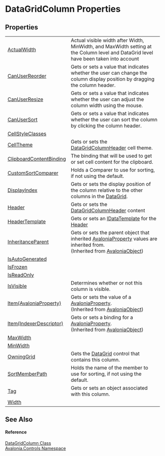 # DataGridColumn Properties




## Properties
<table>
<tr>
<td><a href="P_Avalonia_Controls_DataGridColumn_ActualWidth">ActualWidth</a></td>
<td>Actual visible width after Width, MinWidth, and MaxWidth setting at the Column level and DataGrid level have been taken into account</td>
</tr>
<tr>
<td><a href="P_Avalonia_Controls_DataGridColumn_CanUserReorder">CanUserReorder</a></td>
<td>Gets or sets a value that indicates whether the user can change the column display position by dragging the column header.</td>
</tr>
<tr>
<td><a href="P_Avalonia_Controls_DataGridColumn_CanUserResize">CanUserResize</a></td>
<td>Gets or sets a value that indicates whether the user can adjust the column width using the mouse.</td>
</tr>
<tr>
<td><a href="P_Avalonia_Controls_DataGridColumn_CanUserSort">CanUserSort</a></td>
<td>Gets or sets a value that indicates whether the user can sort the column by clicking the column header.</td>
</tr>
<tr>
<td><a href="P_Avalonia_Controls_DataGridColumn_CellStyleClasses">CellStyleClasses</a></td>
<td> </td>
</tr>
<tr>
<td><a href="P_Avalonia_Controls_DataGridColumn_CellTheme">CellTheme</a></td>
<td>Gets or sets the <a href="T_Avalonia_Controls_DataGridColumnHeader">DataGridColumnHeader</a> cell theme.</td>
</tr>
<tr>
<td><a href="P_Avalonia_Controls_DataGridColumn_ClipboardContentBinding">ClipboardContentBinding</a></td>
<td>The binding that will be used to get or set cell content for the clipboard.</td>
</tr>
<tr>
<td><a href="P_Avalonia_Controls_DataGridColumn_CustomSortComparer">CustomSortComparer</a></td>
<td>Holds a Comparer to use for sorting, if not using the default.</td>
</tr>
<tr>
<td><a href="P_Avalonia_Controls_DataGridColumn_DisplayIndex">DisplayIndex</a></td>
<td>Gets or sets the display position of the column relative to the other columns in the <a href="T_Avalonia_Controls_DataGrid">DataGrid</a>.</td>
</tr>
<tr>
<td><a href="P_Avalonia_Controls_DataGridColumn_Header">Header</a></td>
<td>Gets or sets the <a href="T_Avalonia_Controls_DataGridColumnHeader">DataGridColumnHeader</a> content</td>
</tr>
<tr>
<td><a href="P_Avalonia_Controls_DataGridColumn_HeaderTemplate">HeaderTemplate</a></td>
<td>Gets or sets an <a href="T_Avalonia_Controls_Templates_IDataTemplate">IDataTemplate</a> for the <a href="P_Avalonia_Controls_DataGridColumn_Header">Header</a></td>
</tr>
<tr>
<td><a href="P_Avalonia_AvaloniaObject_InheritanceParent">InheritanceParent</a></td>
<td>Gets or sets the parent object that inherited <a href="T_Avalonia_AvaloniaProperty">AvaloniaProperty</a> values are inherited from.<br />(Inherited from <a href="T_Avalonia_AvaloniaObject">AvaloniaObject</a>)</td>
</tr>
<tr>
<td><a href="P_Avalonia_Controls_DataGridColumn_IsAutoGenerated">IsAutoGenerated</a></td>
<td> </td>
</tr>
<tr>
<td><a href="P_Avalonia_Controls_DataGridColumn_IsFrozen">IsFrozen</a></td>
<td> </td>
</tr>
<tr>
<td><a href="P_Avalonia_Controls_DataGridColumn_IsReadOnly">IsReadOnly</a></td>
<td> </td>
</tr>
<tr>
<td><a href="P_Avalonia_Controls_DataGridColumn_IsVisible">IsVisible</a></td>
<td>Determines whether or not this column is visible.</td>
</tr>
<tr>
<td><a href="P_Avalonia_AvaloniaObject_Item">Item(AvaloniaProperty)</a></td>
<td>Gets or sets the value of a <a href="T_Avalonia_AvaloniaProperty">AvaloniaProperty</a>.<br />(Inherited from <a href="T_Avalonia_AvaloniaObject">AvaloniaObject</a>)</td>
</tr>
<tr>
<td><a href="P_Avalonia_AvaloniaObject_Item_1">Item(IndexerDescriptor)</a></td>
<td>Gets or sets a binding for a <a href="T_Avalonia_AvaloniaProperty">AvaloniaProperty</a>.<br />(Inherited from <a href="T_Avalonia_AvaloniaObject">AvaloniaObject</a>)</td>
</tr>
<tr>
<td><a href="P_Avalonia_Controls_DataGridColumn_MaxWidth">MaxWidth</a></td>
<td> </td>
</tr>
<tr>
<td><a href="P_Avalonia_Controls_DataGridColumn_MinWidth">MinWidth</a></td>
<td> </td>
</tr>
<tr>
<td><a href="P_Avalonia_Controls_DataGridColumn_OwningGrid">OwningGrid</a></td>
<td>Gets the <a href="T_Avalonia_Controls_DataGrid">DataGrid</a> control that contains this column.</td>
</tr>
<tr>
<td><a href="P_Avalonia_Controls_DataGridColumn_SortMemberPath">SortMemberPath</a></td>
<td>Holds the name of the member to use for sorting, if not using the default.</td>
</tr>
<tr>
<td><a href="P_Avalonia_Controls_DataGridColumn_Tag">Tag</a></td>
<td>Gets or sets an object associated with this column.</td>
</tr>
<tr>
<td><a href="P_Avalonia_Controls_DataGridColumn_Width">Width</a></td>
<td> </td>
</tr>
</table>

## See Also


#### Reference
<a href="T_Avalonia_Controls_DataGridColumn">DataGridColumn Class</a>  
<a href="N_Avalonia_Controls">Avalonia.Controls Namespace</a>  

